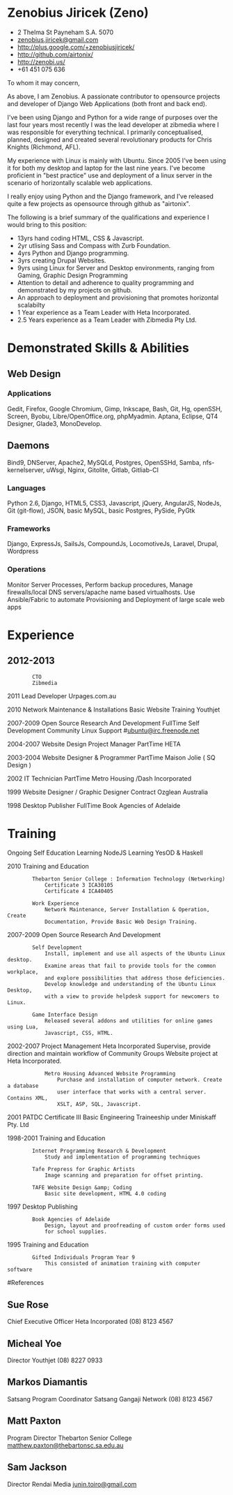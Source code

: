# Zenobius Jiricek (Zeno)

* 2 Thelma St Payneham S.A. 5070
* zenobius.jiricek@gmail.com
* http://plus.google.com/+zenobiusjiricek/
* http://github.com/airtonix/
* http://zenobi.us/
* +61 451 075 636


To whom it may concern,

As above, I am Zenobius. A passionate contributor to opensource projects and developer of
Django Web Applications (both front and back end).


I've been using Django and Python for a wide range of purposes over the last four years
most recently I was the lead developer at zibmedia where I was responsible for everything
technical. I primarily conceptualised, planned, designed and created several revolutionary
products for Chris Knights (Richmond, AFL).

My experience with Linux is mainly with Ubuntu. Since 2005 I've been using it for
both my desktop and laptop for the last nine years. I've become proficient in
"best practice" use and deployment of a linux server in the scenario of horizontally scalable
web applications.


I really enjoy using Python and the Django framework, and I've released quite a few
projects as opensource through github as "airtonix".



The following is a brief summary of the qualifications and experience I would
bring to this position:
* 13yrs hand coding HTML, CSS & Javascript.
* 2yr utlising Sass and Compass with Zurb Foundation.
* 4yrs Python and Django programming.
* 3yrs creating Drupal Websites.
* 9yrs using Linux for Server and Desktop environments, ranging from Gaming, Graphic Design
Programming
* Attention to detail and adherence to quality programming and demonstrated by my
projects on github.
* An approach to deployment and provisioning that promotes horizontal scalabilty
* 1 Year experience as a Team Leader with Heta Incorporated.
* 2.5 Years experience as a Team Leader with Zibmedia Pty Ltd.



# Demonstrated Skills & Abilities

## Web Design

### Applications

Gedit, Firefox, Google Chromium, Gimp, Inkscape, Bash, Git,
Hg, openSSH, Screen, Byobu, Libre/OpenOffice.org, phpMyadmin.
Aptana, Eclipse, QT4 Designer, Glade3, Mono­Develop.

## Daemons

Bind9, DNServer, Apache2, MySQLd, Postgres,
OpenSSHd, Samba, nfs­-kernel­server, uWsgi, Nginx,
Gitolite, Gitlab, Gitliab-CI

### Languages

Python 2.6, Django, HTML5, CSS3, Javascript, jQuery, AngularJS,
NodeJs, Git (git-flow), JSON, basic MySQL, basic Postgres, PySide, PyGtk

### Frameworks

Django, ExpressJs, SailsJs, CompoundJs, LocomotiveJs, Laravel, Drupal, Wordpress

### Operations

Monitor Server Processes,
Perform backup procedures,
Manage firewalls/local DNS servers/apache name based virtual­hosts.
Use Ansible/Fabric to automate Provisioning and Deployment of large scale web apps


# Experience

## 2012-2013
            CTO
			Zibmedia

2011		Lead Developer
			Urpages.com.au

2010        Network Maintenance & Installations
            Basic Website Training
            Youthjet

2007-2009   Open Source Research And Development
            Full­Time Self Development
            Community Linux Support
            #ubuntu@irc.freenode.net

2004-2007   Website Design Project Manager
            Part­Time
            HETA

2003-2004   Website Designer & Programmer
            Part­Time
            Maison Jolie ( SQ Design )

2002        IT Technician
            Part­Time
            Metro Housing /Dash Incorporated

1999        Website Designer / Graphic Designer
            Contract
            Ozglean Australia

1998        Desktop Publisher
            Full­Time
            Book Agencies of Adelaide


# Training

Ongoing		Self Education
			Learning NodeJS
			Learning YesOD & Haskell

2010        Training and Education

            Thebarton Senior College : Information Technology (Networking)
                Certificate 3 ICA30105
                Certificate 4 ICA40405

            Work Experience
                Network Maintenance, Server Installation & Operation, Create
                Documentation, Provide Basic Web Design Training.

2007-2009   Open Source Research And Development

            Self Development
                Install, implement and use all aspects of the Ubuntu Linux desktop.
                Examine areas that fail to provide tools for the common workplace,
                and explore possibilities that address those deficiencies.
                Develop knowledge and understanding of the Ubuntu Linux Desktop,
                with a view to provide help­desk support for newcomers to Linux.

            Game Interface Design
                Released several add­ons and utilities for on­line games using Lua,
                Javascript, CSS, HTML.

2002-2007   Project Management
                Heta Incorporated
                    Supervise, provide direction and maintain work­flow of Community
                    Groups Website project at Heta Incorporated.

                Metro Housing Advanced Website Programming
                    Purchase and installation of computer network. Create a database
                    user interface that works with a central server. Contains XML,
                    XSLT, ASP, SQL, Javascript.

2001        PATDC Certificate III Basic Engineering
                Trainee­ship under Miniskaff Pty. Ltd


1998-2001   Training and Education

            Internet Programming Research & Development
                Study and implementation of programming techniques

            Tafe Pre­press for Graphic Artists
                Image scanning and preparation for offset printing.

            TAFE Website Design &amp; Coding
                Basic site development, HTML 4.0 coding

1997        Desktop Publishing

            Book Agencies of Adelaide
                Design, layout and proofreading of custom order forms used
                for school supplies.

1995        Training and Education

            Gifted Individuals Program Year 9
                This consisted of animation training with computer software


#References

## Sue Rose
Chief Executive Officer
Heta Incorporated
(08) 8123 4567

## Micheal Yoe
Director
Youthjet
(08) 8227 0933

## Markos Diamantis
Satsang Program Coordinator
Satsang Gangaji Network
(08) 8123 4567

## Matt Paxton
Program Director
Thebarton Senior College
matthew.paxton@thebartonsc.sa.edu.au

## Sam Jackson
Director
Rendai Media
junin.toiro@gmail.com
